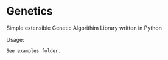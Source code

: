 # Genetics
Simple extensible Genetic Algorithim Library written in Python

Usage:
```
See examples folder.
```

